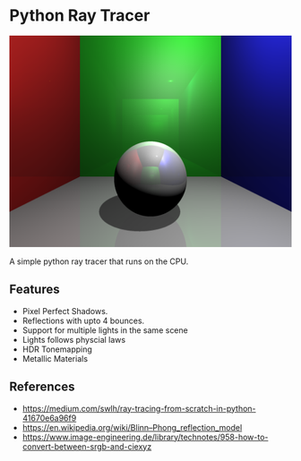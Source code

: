 # Python Ray Tracer

![example render](githubPageContent/render.png)

A simple python ray tracer that runs on the CPU.

## Features
 
- Pixel Perfect Shadows.
- Reflections with upto 4 bounces.
- Support for multiple lights in the same scene
- Lights follows physcial laws
- HDR Tonemapping
- Metallic Materials

## References

- https://medium.com/swlh/ray-tracing-from-scratch-in-python-41670e6a96f9
- https://en.wikipedia.org/wiki/Blinn–Phong_reflection_model
- https://www.image-engineering.de/library/technotes/958-how-to-convert-between-srgb-and-ciexyz
